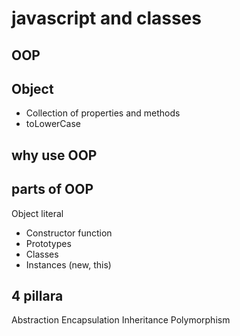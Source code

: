 # javascript and classes

## OOP

## Object
- Collection of properties and methods
- toLowerCase

## why use OOP

## parts of OOP
Object literal

- Constructor function
- Prototypes
- Classes
- Instances (new, this)


## 4 pillara
Abstraction
Encapsulation
Inheritance
Polymorphism